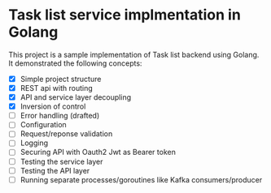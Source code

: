 # Task list service implmentation in Golang

This project is a sample implementation of Task list backend using Golang.
It demonstrated the following concepts:

- [x] Simple project structure
- [x] REST api with routing
- [x] API and service layer decoupling
- [x] Inversion of control
- [ ] Error handling (drafted)
- [ ] Configuration
- [ ] Request/reponse validation
- [ ] Logging
- [ ] Securing API with Oauth2 Jwt as Bearer token
- [ ] Testing the service layer
- [ ] Testing the API layer
- [ ] Running separate processes/goroutines like Kafka consumers/producer
